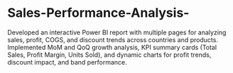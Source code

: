 # Sales-Performance-Analysis-
Developed an interactive Power BI report with multiple pages for analyzing sales, profit, COGS, and discount trends across countries and products. Implemented MoM and QoQ growth analysis, KPI summary cards (Total Sales, Profit Margin, Units Sold), and dynamic charts for profit trends, discount impact, and band performance.
